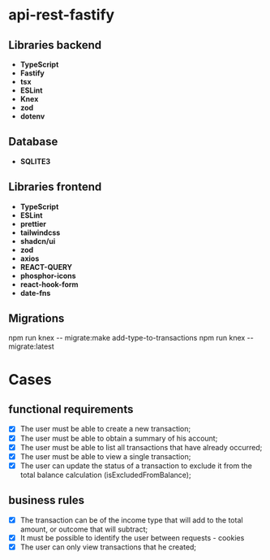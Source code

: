 # api-rest-fastify

## Libraries backend

- **TypeScript**
- **Fastify**
- **tsx**
- **ESLint**
- **Knex**
- **zod**
- **dotenv**

## Database
- **SQLITE3**

## Libraries frontend
- **TypeScript**
- **ESLint**
- **prettier**
- **tailwindcss**
- **shadcn/ui**
- **zod**
- **axios**
- **REACT-QUERY**
- **phosphor-icons**
- **react-hook-form**
- **date-fns**


## Migrations
 npm run knex -- migrate:make add-type-to-transactions
 npm run knex -- migrate:latest

# Cases
## functional requirements 

- [x] The user must be able to create a new transaction;
- [x] The user must be able to obtain a summary of his account;
- [x] The user must be able to list all transactions that have already occurred;
- [x] The user must be able to view a single transaction;
- [x] The user can update the status of a transaction to exclude it from the total balance calculation (isExcludedFromBalance);

## business rules

- [x] The transaction can be of the income type that will add to the total amount, or outcome that will subtract;
- [x] It must be possible to identify the user between requests - cookies
- [x] The user can only view transactions that he created;